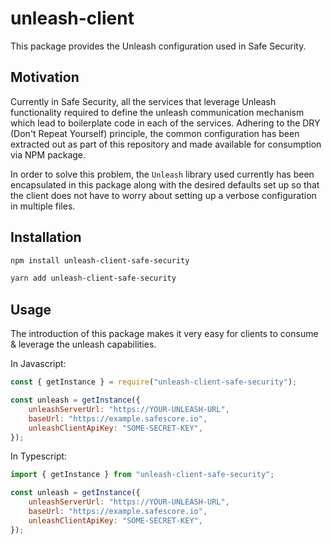 # unleash-client

This package provides the Unleash configuration used in Safe Security.

## Motivation

Currently in Safe Security, all the services that leverage Unleash functionality required to define the unleash communication mechanism which lead to boilerplate code in each of the services.
Adhering to the DRY (Don't Repeat Yourself) principle, the common configuration has been extracted out as part of this repository and made available for consumption via NPM package.

In order to solve this problem, the `Unleash` library used currently has been encapsulated in this package along with the desired defaults set up so that
the client does not have to worry about setting up a verbose configuration in multiple files.

## Installation

```bash
npm install unleash-client-safe-security
```

```bash
yarn add unleash-client-safe-security
```

## Usage

The introduction of this package makes it very easy for clients to consume & leverage the unleash capabilities.

In Javascript:

```js
const { getInstance } = require("unleash-client-safe-security");

const unleash = getInstance({
    unleashServerUrl: "https://YOUR-UNLEASH-URL",
    baseUrl: "https://example.safescore.io",
    unleashClientApiKey: "SOME-SECRET-KEY",
});
```

In Typescript:

```js
import { getInstance } from "unleash-client-safe-security";

const unleash = getInstance({
    unleashServerUrl: "https://YOUR-UNLEASH-URL",
    baseUrl: "https://example.safescore.io",
    unleashClientApiKey: "SOME-SECRET-KEY",
});
```
